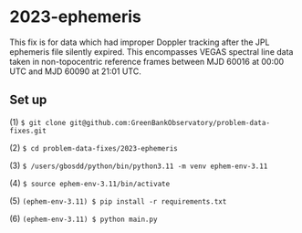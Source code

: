 # 2023-ephemeris
This fix is for data which had improper Doppler tracking after the JPL ephemeris file silently expired. This encompasses VEGAS spectral line data taken in non-topocentric reference frames between MJD 60016 at 00:00 UTC and MJD 60090 at 21:01 UTC. 

## Set up

(1) ```$ git clone git@github.com:GreenBankObservatory/problem-data-fixes.git```

(2) ```$ cd problem-data-fixes/2023-ephemeris```

(3) ```$ /users/gbosdd/python/bin/python3.11 -m venv ephem-env-3.11```

(4) ```$ source ephem-env-3.11/bin/activate```

(5) ```(ephem-env-3.11) $ pip install -r requirements.txt```

(6) ```(ephem-env-3.11) $ python main.py```